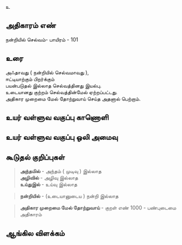 உ


## அதிகாரம் எண்

நன்றியில் செல்வம்- பாயிரம் - 101 	
## உரை

அஃதாவது ( நன்றியில் செல்வமாவது ),  
ஈட்டியாற்கும் பிறர்க்கும்  
பயன்படுதல் இல்லாத செல்வத்தினது இயல்பு.  
உடையானது குற்றம் செல்வத்தின்மேல் ஏற்றப்பட்டது.  
அதிகார முறைமை மேல் தோற்றுவாய் செய்த அதனால் பெற்றாம்.

## உயர் வள்ளுவ வகுப்பு காணொளி


## உயர் வள்ளுவ வகுப்பு ஒலி அமைவு 


## கூடுதல் குறிப்புகள்

>**அந்தமில்** - அந்தம் ( முடிவு ) இல்லாத  
>**அழிவில்** - அழிவு இல்லாத  
>**உய்துஇல்** - உய்வு இல்லாத  

>**நன்றியில்** - (உடையானுடைய ) நன்றி இல்லாத  

>**அதிகார முறைமை மேல் தோற்றுவாய்** - குறள் எண் 1000 - பண்புடைமை அதிகாரம் 

## ஆங்கில விளக்கம்

